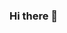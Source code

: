 ### Hi there 👋

<!--
**shimmer12/shimmer12** is a ✨ _special_ ✨ repository because its `README.md` (this file) appears on your GitHub profile.

Here are some ideas to get you started:

- 🔭 I’m currently working on getting placed 🙃
- 🌱 I’m currently learning Data Structures, Web development 
- 👯 I’m looking to collaborate on interesting projects and projects revolving around health
- 🤔 I’m looking for help with everything that can make me grow and succeed
- 💬 Ask me about coding, programming, development, data structures, creative writing...
- 📫 How to reach me: imsrishti1202@gmail.com
- 😄 Pronouns: She/Her
- ⚡ Fun fact: I can make you laugh.
-->


